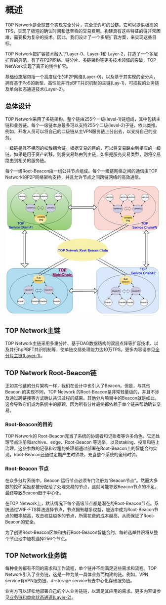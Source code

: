 # 概述

TOP Network是全球首个实现完全分片，完全无许可的公链。它可以提供极高的TPS，实现了极短的确认时间和低至零的交易费用。构建具有这些特征的链非常困难，需要极为复杂的技术。因此，我们设计了一个多层扩容方案，来实现这些目标。

TOP Network把扩容技术融入了Layer-0、Layer-1和 Layer-2，打造了一个多层扩容的典范。有了在P2P网络、链分片、多链架构等更多技术领域的突破，TOP NetWork实现了真正的线性扩容。

基础设施层包括一个高度优化的P2P网络(Layer-0)，以及基于其实现的全分片，拥有基于PoS的新型、高性能并行pBFT共识机制的主链(Lay-1)、可插拔的业务链及单向状态通道技术(Layer-2)。

## 总体设计

TOP Network采用了多链架构。整个链由255个一级(level-1)链组成，其中包括主链和业务链。每个一级链本身最多可以支持255个二级(level-2)子链，依此类推。例如，开发人员可以将自己的二级链从主VPN服务链上分出去，以支持自己的业务。

一级链是互不相同的松散耦合链。根据交易的目的，可以将交易路由到相应的一级链。如果是用于资产转移，则将交易路由到主链，如果是服务交易类型，则将交易路由到相关的服务链。

每个一级Root-Beacon由一组公共节点组成。每个一级链网络之间的通信由TOP Network的P2P网络架构支持，并且允许节点之间跨链网络的高效通信。

![Snap41](Overview.assets/Snap41-1600915390110.jpg)

## TOP Network主链

TOP Network主链采用多重分片、基于DAG数据结构的双层点阵等扩容技术、以及并行hpPBFT共识机制等，使单链交易处理能力达10万TPS。更多内容请参见[全分片主链(Layer-1)](/zh/AboutTOPNetwork/TOPChainInfrastructure/ComprehensiveMulti-levelDynamicSharding(layer-1))。

## TOP Network Root-Beacon链

正如其他链的分片架构一样，我们在设计中也引入了Beacon。但是，与其他 Beacon 的实现不同，TOP Network 的Root-Beacon是非常轻量级的，并且不涉及通过跨链接等方式确认共识过程的结果。其他分片项目中的Beacon就是如此，这会导致它们成为系统中的瓶颈，因为所有分片最终都依赖于单个链来帮助确认交易。

### Root-Beacon的目的

TOP Network的 Root-Beacon充当了系统的协调者和记账者等许多角色。它还处理节点注册和archive、edge、Root-Beacon 等选举，以及staking、投票和链上治理。这些参数的记录和过程的处理都通过部署在Root-Beacon上的智能合约实现。Root-Beacon还通过定期产生时钟块，充当整个系统的全局时钟。

### Root-Beacon 节点

在众多分片系统中，Beacon 运行节点必须专门注册为“Beacon节点”。然而大多数的挖矿奖励都被分配给了处理交易的节点，这就可能导致Beacon节点的不足，最终导致Beacon趋于中心化。

在TOP Network上，默认情况下每个高级节点都是潜在的Root-Beacon节点。系统通过VRF-FTS算法选择节点，节点拥有越多权益，被选中成为Root-Beacon节点的概率越高，攻击权益越多的节点，所需花费的成本越高，从而保证了Root-Beacon的安全。  

为了创建Root-Beacon区块和执行Root-Beacon智能合约，每轮选举共识将从整个节点池中随机选择256个节点。

## TOP Network业务链

每种业务都有不同的需求和工作流程，单个链并不能满足这些需求和流程。TOP Network引入了业务链，这是一种为某一具体业务而构建的链。例如，VPN service有VPN服务链、d-storage service有去中心化存储服务链。

业务方可以轻松地部署自己的个人业务链链，以满足其应用的需求。更多内容请参见[业务链和单向状态通道(Layer-2)](/zh/AboutTOPNetwork/TOPChainInfrastructure/ServiceChainandOne-WayStateChannels(layer-2).md)。

